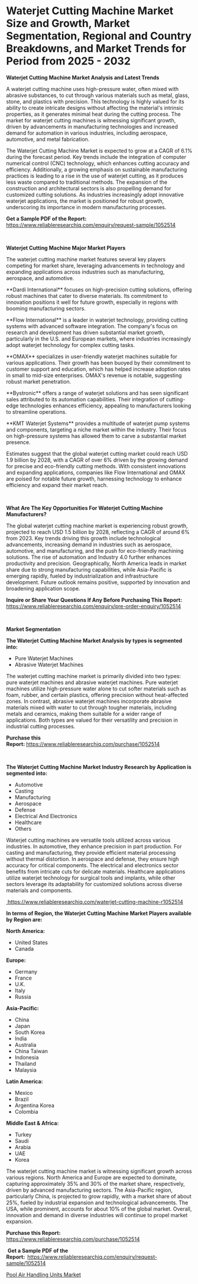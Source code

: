 <p><h1>Waterjet Cutting Machine Market Size and Growth, Market Segmentation, Regional and Country Breakdowns, and Market Trends for Period from 2025 -  2032</h1></p><p><strong>Waterjet Cutting Machine Market Analysis and Latest Trends</strong></p>
<p><p>A waterjet cutting machine uses high-pressure water, often mixed with abrasive substances, to cut through various materials such as metal, glass, stone, and plastics with precision. This technology is highly valued for its ability to create intricate designs without affecting the material's intrinsic properties, as it generates minimal heat during the cutting process. The market for waterjet cutting machines is witnessing significant growth, driven by advancements in manufacturing technologies and increased demand for automation in various industries, including aerospace, automotive, and metal fabrication.</p><p>The Waterjet Cutting Machine Market is expected to grow at a CAGR of 6.1% during the forecast period. Key trends include the integration of computer numerical control (CNC) technology, which enhances cutting accuracy and efficiency. Additionally, a growing emphasis on sustainable manufacturing practices is leading to a rise in the use of waterjet cutting, as it produces less waste compared to traditional methods. The expansion of the construction and architectural sectors is also propelling demand for customized cutting solutions. As industries increasingly adopt innovative waterjet applications, the market is positioned for robust growth, underscoring its importance in modern manufacturing processes.</p></p>
<p><strong>Get a Sample PDF of the Report:&nbsp;</strong> <a href="https://www.reliableresearchiq.com/enquiry/request-sample/1052514?utm_campaign=2292&utm_medium=2&utm_source=Github&utm_content=ia&utm_term=24032025&utm_id=waterjet-cutting-machine">https://www.reliableresearchiq.com/enquiry/request-sample/1052514</a></p>
<p>&nbsp;</p>
<p><strong>Waterjet Cutting Machine Major Market Players</strong></p>
<p><p>The waterjet cutting machine market features several key players competing for market share, leveraging advancements in technology and expanding applications across industries such as manufacturing, aerospace, and automotive.</p><p>**Dardi International** focuses on high-precision cutting solutions, offering robust machines that cater to diverse materials. Its commitment to innovation positions it well for future growth, especially in regions with booming manufacturing sectors.</p><p>**Flow International** is a leader in waterjet technology, providing cutting systems with advanced software integration. The company's focus on research and development has driven substantial market growth, particularly in the U.S. and European markets, where industries increasingly adopt waterjet technology for complex cutting tasks.</p><p>**OMAX** specializes in user-friendly waterjet machines suitable for various applications. Their growth has been buoyed by their commitment to customer support and education, which has helped increase adoption rates in small to mid-size enterprises. OMAX's revenue is notable, suggesting robust market penetration.</p><p>**Bystronic** offers a range of waterjet solutions and has seen significant sales attributed to its automation capabilities. Their integration of cutting-edge technologies enhances efficiency, appealing to manufacturers looking to streamline operations.</p><p>**KMT Waterjet Systems** provides a multitude of waterjet pump systems and components, targeting a niche market within the industry. Their focus on high-pressure systems has allowed them to carve a substantial market presence.</p><p>Estimates suggest that the global waterjet cutting market could reach USD 1.9 billion by 2028, with a CAGR of over 6% driven by the growing demand for precise and eco-friendly cutting methods. With consistent innovations and expanding applications, companies like Flow International and OMAX are poised for notable future growth, harnessing technology to enhance efficiency and expand their market reach.</p></p>
<p>&nbsp;</p>
<p><strong>What Are The Key Opportunities For Waterjet Cutting Machine Manufacturers?</strong></p>
<p><p>The global waterjet cutting machine market is experiencing robust growth, projected to reach USD 1.5 billion by 2028, reflecting a CAGR of around 6% from 2023. Key trends driving this growth include technological advancements, increasing demand in industries such as aerospace, automotive, and manufacturing, and the push for eco-friendly machining solutions. The rise of automation and Industry 4.0 further enhances productivity and precision. Geographically, North America leads in market share due to strong manufacturing capabilities, while Asia-Pacific is emerging rapidly, fueled by industrialization and infrastructure development. Future outlook remains positive, supported by innovation and broadening application scope.</p></p>
<p><strong>Inquire or Share Your Questions If Any Before Purchasing This Report:</strong> <a href="https://www.reliableresearchiq.com/enquiry/pre-order-enquiry/1052514?utm_campaign=2292&utm_medium=2&utm_source=Github&utm_content=ia&utm_term=24032025&utm_id=waterjet-cutting-machine">https://www.reliableresearchiq.com/enquiry/pre-order-enquiry/1052514</a></p>
<p>&nbsp;</p>
<p><strong>Market Segmentation</strong></p>
<p><strong>The Waterjet Cutting Machine Market Analysis by types is segmented into:</strong></p>
<p><ul><li>Pure Waterjet Machines</li><li>Abrasive Waterjet Machines</li></ul></p>
<p><p>The waterjet cutting machine market is primarily divided into two types: pure waterjet machines and abrasive waterjet machines. Pure waterjet machines utilize high-pressure water alone to cut softer materials such as foam, rubber, and certain plastics, offering precision without heat-affected zones. In contrast, abrasive waterjet machines incorporate abrasive materials mixed with water to cut through tougher materials, including metals and ceramics, making them suitable for a wider range of applications. Both types are valued for their versatility and precision in industrial cutting processes.</p></p>
<p><strong>Purchase this Report:&nbsp;</strong><a href="https://www.reliableresearchiq.com/purchase/1052514?utm_campaign=2292&utm_medium=2&utm_source=Github&utm_content=ia&utm_term=24032025&utm_id=waterjet-cutting-machine">https://www.reliableresearchiq.com/purchase/1052514</a></p>
<p>&nbsp;</p>
<p><strong>The Waterjet Cutting Machine Market Industry Research by Application is segmented into:</strong></p>
<p><ul><li>Automotive</li><li>Casting</li><li>Manufacturing</li><li>Aerospace</li><li>Defense</li><li>Electrical And Electronics</li><li>Healthcare</li><li>Others</li></ul></p>
<p><p>Waterjet cutting machines are versatile tools utilized across various industries. In automotive, they enhance precision in part production. For casting and manufacturing, they provide efficient material processing without thermal distortion. In aerospace and defense, they ensure high accuracy for critical components. The electrical and electronics sector benefits from intricate cuts for delicate materials. Healthcare applications utilize waterjet technology for surgical tools and implants, while other sectors leverage its adaptability for customized solutions across diverse materials and components.</p></p>
<p><a href="https://www.reliableresearchiq.com/waterjet-cutting-machine-r1052514?utm_campaign=2292&utm_medium=2&utm_source=Github&utm_content=ia&utm_term=24032025&utm_id=waterjet-cutting-machine">&nbsp;https://www.reliableresearchiq.com/waterjet-cutting-machine-r1052514</a></p>
<p><strong>In terms of Region, the Waterjet Cutting Machine Market Players available by Region are:</strong></p>
<p>
    <p> <strong> North America: </strong>
        <ul>
            <li>United States</li>
            <li>Canada</li>
        </ul>
        </p> 
    <p> <strong> Europe: </strong>
        <ul>
            <li>Germany</li>
            <li>France</li>
            <li>U.K.</li>
            <li>Italy</li>
            <li>Russia</li>
        </ul>
        </p> 
    <p> <strong> Asia-Pacific: </strong>
        <ul>
            <li>China</li>
            <li>Japan</li>
            <li>South Korea</li>
            <li>India</li>
            <li>Australia</li>
            <li>China Taiwan</li>
            <li>Indonesia</li>
            <li>Thailand</li>
            <li>Malaysia</li>
        </ul>
        </p> 
    <p> <strong> Latin America: </strong>
        <ul>
            <li>Mexico</li>
            <li>Brazil</li>
            <li>Argentina Korea</li>
            <li>Colombia</li>
        </ul>
        </p> 
    <p> <strong> Middle East & Africa: </strong>
        <ul>
            <li>Turkey</li>
            <li>Saudi</li>
            <li>Arabia</li>
            <li>UAE</li>
            <li>Korea</li>
        </ul>
    </p>
    </p>
<p><p>The waterjet cutting machine market is witnessing significant growth across various regions. North America and Europe are expected to dominate, capturing approximately 35% and 30% of the market share, respectively, driven by advanced manufacturing sectors. The Asia-Pacific region, particularly China, is projected to grow rapidly, with a market share of about 25%, fueled by industrial expansion and technological advancements. The USA, while prominent, accounts for about 10% of the global market. Overall, innovation and demand in diverse industries will continue to propel market expansion.</p></p>
<p><strong>Purchase this Report: </strong><a href="https://www.reliableresearchiq.com/purchase/1052514?utm_campaign=2292&utm_medium=2&utm_source=Github&utm_content=ia&utm_term=24032025&utm_id=waterjet-cutting-machine">https://www.reliableresearchiq.com/purchase/1052514</a></p>
<p>&nbsp;<strong>Get a Sample PDF of the Report:&nbsp;&nbsp;</strong><a href="https://www.reliableresearchiq.com/enquiry/request-sample/1052514?utm_campaign=2292&utm_medium=2&utm_source=Github&utm_content=ia&utm_term=24032025&utm_id=waterjet-cutting-machine">https://www.reliableresearchiq.com/enquiry/request-sample/1052514</a></p>
<p><strong></strong></p>
<p><p><a href="https://github.com/shondapmbau/Market-Research-Report-List-1/blob/main/pool-air-handling-units-market.md?utm_campaign=2292&utm_medium=2&utm_source=Github&utm_content=ia&utm_term=24032025&utm_id=waterjet-cutting-machine">Pool Air Handling Units Market</a></p></p>